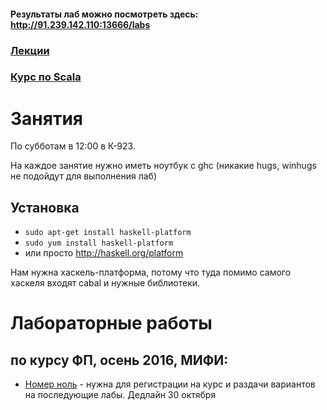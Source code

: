 #### Результаты лаб можно посмотреть здесь: http://91.239.142.110:13666/labs
### [Лекции](https://github.com/agsh/fp-slides)
### [Курс по Scala](https://www.class-central.com/mooc/422/coursera-functional-programming-principles-in-scala)

# Занятия

По субботам в 12:00 в К-923.

На каждое занятие нужно иметь ноутбук с ghc (никакие hugs, winhugs не подойдут для выполнения лаб)

## Установка
* `sudo apt-get install haskell-platform`
* `sudo yum install haskell-platform`
* или просто http://haskell.org/platform

Нам нужна хаскель-платформа, потому что туда помимо самого хаскеля входят cabal и нужные библиотеки.

# Лабораторные работы

## по курсу ФП, осень 2016, МИФИ:

* [Номер ноль](/lab0) - нужна для регистрации на курс и раздачи вариантов на последующие лабы. Дедлайн 30 октября
